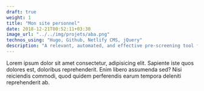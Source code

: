```yaml
---
draft: true
weight: 1
title: "Mon site personnel"
date: 2018-12-21T00:52:11+03:30
image_url: "../../img/projets/aba.png"
technos_using: "Hugo, Github, Netlify CMS, jQuery"
description: "A relevant, automated, and effective pre-screening tool for hiring technical candidates. ApplyByAPI is built to be a scalable solution that greatly reduces human time and effort spent on the hiring process."
---
```


Lorem ipsum dolor sit amet consectetur, adipisicing elit. Sapiente iste quos dolores est, doloribus reprehenderit. Enim libero assumenda sed? Nisi reiciendis commodi, quod quidem perferendis earum tempora deleniti reprehenderit ab.